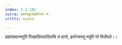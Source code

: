 ```yaml
---
index: 5.2.101
sutra: प्रज्ञाश्रद्धार्चावृत्तिभ्यो णः
vritti: nyasa

---
```

प्रज्ञाशब्दान्मतुपि पिच्छादिपाठादिलचि च प्राप्ते, इतरेभ्यस्तु मतुपि णो विधीयते।।
